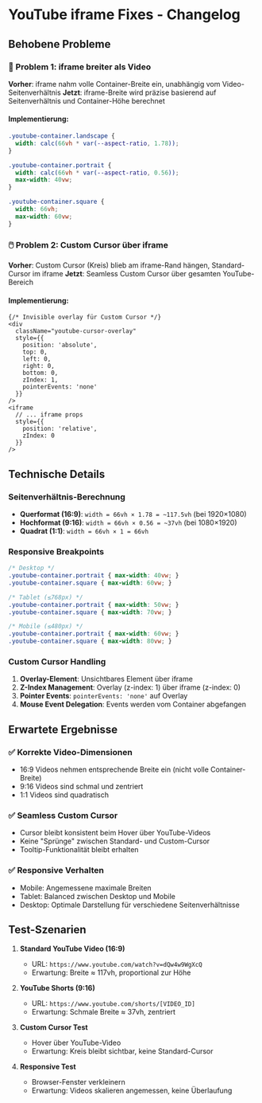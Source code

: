 # YouTube iframe Fixes - Changelog

## Behobene Probleme

### 🎯 Problem 1: iframe breiter als Video
**Vorher**: iframe nahm volle Container-Breite ein, unabhängig vom Video-Seitenverhältnis
**Jetzt**: iframe-Breite wird präzise basierend auf Seitenverhältnis und Container-Höhe berechnet

#### Implementierung:
```css
.youtube-container.landscape {
  width: calc(66vh * var(--aspect-ratio, 1.78));
}

.youtube-container.portrait {
  width: calc(66vh * var(--aspect-ratio, 0.56));
  max-width: 40vw;
}

.youtube-container.square {
  width: 66vh;
  max-width: 60vw;
}
```

### 🖱️ Problem 2: Custom Cursor über iframe
**Vorher**: Custom Cursor (Kreis) blieb am iframe-Rand hängen, Standard-Cursor im iframe
**Jetzt**: Seamless Custom Cursor über gesamten YouTube-Bereich

#### Implementierung:
```tsx
{/* Invisible overlay für Custom Cursor */}
<div 
  className="youtube-cursor-overlay"
  style={{
    position: 'absolute',
    top: 0,
    left: 0,
    right: 0,
    bottom: 0,
    zIndex: 1,
    pointerEvents: 'none'
  }}
/>
<iframe
  // ... iframe props
  style={{
    position: 'relative',
    zIndex: 0
  }}
/>
```

## Technische Details

### Seitenverhältnis-Berechnung
- **Querformat (16:9)**: `width = 66vh × 1.78 = ~117.5vh` (bei 1920×1080)
- **Hochformat (9:16)**: `width = 66vh × 0.56 = ~37vh` (bei 1080×1920)  
- **Quadrat (1:1)**: `width = 66vh × 1 = 66vh`

### Responsive Breakpoints
```css
/* Desktop */
.youtube-container.portrait { max-width: 40vw; }
.youtube-container.square { max-width: 60vw; }

/* Tablet (≤768px) */
.youtube-container.portrait { max-width: 50vw; }
.youtube-container.square { max-width: 70vw; }

/* Mobile (≤480px) */
.youtube-container.portrait { max-width: 60vw; }
.youtube-container.square { max-width: 80vw; }
```

### Custom Cursor Handling
1. **Overlay-Element**: Unsichtbares Element über iframe
2. **Z-Index Management**: Overlay (z-index: 1) über iframe (z-index: 0)
3. **Pointer Events**: `pointerEvents: 'none'` auf Overlay
4. **Mouse Event Delegation**: Events werden vom Container abgefangen

## Erwartete Ergebnisse

### ✅ Korrekte Video-Dimensionen
- 16:9 Videos nehmen entsprechende Breite ein (nicht volle Container-Breite)
- 9:16 Videos sind schmal und zentriert
- 1:1 Videos sind quadratisch

### ✅ Seamless Custom Cursor
- Cursor bleibt konsistent beim Hover über YouTube-Videos
- Keine "Sprünge" zwischen Standard- und Custom-Cursor
- Tooltip-Funktionalität bleibt erhalten

### ✅ Responsive Verhalten
- Mobile: Angemessene maximale Breiten
- Tablet: Balanced zwischen Desktop und Mobile
- Desktop: Optimale Darstellung für verschiedene Seitenverhältnisse

## Test-Szenarien

1. **Standard YouTube Video (16:9)**
   - URL: `https://www.youtube.com/watch?v=dQw4w9WgXcQ`
   - Erwartung: Breite ≈ 117vh, proportional zur Höhe

2. **YouTube Shorts (9:16)**  
   - URL: `https://www.youtube.com/shorts/[VIDEO_ID]`
   - Erwartung: Schmale Breite ≈ 37vh, zentriert

3. **Custom Cursor Test**
   - Hover über YouTube-Video
   - Erwartung: Kreis bleibt sichtbar, keine Standard-Cursor

4. **Responsive Test**
   - Browser-Fenster verkleinern
   - Erwartung: Videos skalieren angemessen, keine Überlaufung
